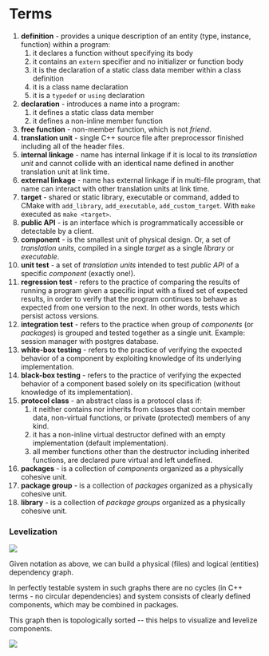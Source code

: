 # Terms

1. **definition** - provides a unique description of an entity (type, instance, function) within a program:
   1. it declares a function without specifying its body
   2. it contains an `extern` specifier and no initializer or function body
   3. it is the declaration of a static class data member within a class definition
   4. it is a class name declaration
   5. it is a `typedef` or `using` declaration
2. **declaration** - introduces a name into a program:
   1. it defines a static class data member
   2. it defines a non-inline member function
3. **free function** - non-member function, which is not *friend*.
4. **translation unit** - single C++ source file after preprocessor finished including all of the header files.
5. **internal linkage** - name has internal linkage if it is local to its *translation unit* and cannot collide with an identical name defined in another translation unit at link time.
6. **external linkage** - name has external linkage if in multi-file program, that name can interact with other translation units at link time.
7. **target** - shared or static library, executable or command, added to CMake with `add_library`, `add_executable`, `add_custom_target`. With `make` executed as `make <target>`.
8. **public API** - is an interface which is programmatically accessible or detectable by a client.
9. **component** - is the smallest unit of physical design. Or, a set of *translation units*, compiled in a single *target* as a single *library* or *executable*.
10. **unit test** - a set of *translation units* intended to test *public API* of a specific *component* (exactly one!).
11. **regression test** - refers to the practice of comparing the results of running a program given a specific input with a fixed set of expected results, in order to verify that the program continues to behave as expected from one version to the next. In other words, tests which persist actoss versions.
12. **integration test** - refers to the practice when group of *components* (or *packages*) is grouped and tested together as a single unit. Example: session manager with postgres database.
13. **white-box testing** - refers to the practice of verifying the expected behavior of a component by exploiting knowledge of its underlying implementation.
14. **black-box testing** - refers to the practice of verifying the expected behavior of a component based solely on its specification (without knowledge of its implementation).
15. **protocol class** - an abstract class is a protocol class if:
    1. it neither contains nor inherits from classes that contain member data, non-virtual functions, or private (protected) members of any kind.
    2. it has a non-inline virtual destructor defined with an empty implementation (default implementation).
    3. all member functions other than the destructor including inherited functions, are declared pure virtual and left undefined.
16. **packages** - is a collection of *components* organized as a physically cohesive unit.
17. **package group** - is a collection of *packages* organized as a physically cohesive unit.
18. **library** - is a collection of *package groups* organized as a physically cohesive unit.

### Levelization

![](https://user-images.githubusercontent.com/1867551/34187766-5dec01f6-e576-11e7-8c85-1016a917d99a.png)

Given notation as above, we can build a physical (files) and logical (entities) dependency graph.

In perfectly testable system in such graphs there are no cycles (in C++ terms - no circular dependencies) and system consists of clearly defined components, which may be combined in packages.

This graph then is topologically sorted -- this helps to visualize and levelize components.

![](https://user-images.githubusercontent.com/1867551/34187756-5178b00e-e576-11e7-8b71-18946b48cd7a.png)
